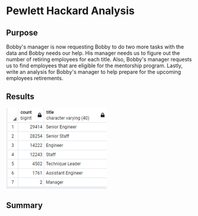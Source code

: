 # Pewlett Hackard Analysis
## Purpose
Bobby's manager is now requesting Bobby to do two more tasks with the data and Bobby needs our help. His manager needs us to figure out the number of retiring employees for each title. Also, Bobby's manager requests us to find employees that are eligible for the mentorship program. Lastly, write an analysis for Bobby's manager to help prepare for the upcoming employees retirements.
## Results
![Retiring Titles](Images/retiring_titles.PNG)

## Summary
